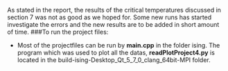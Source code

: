 As stated in the report, the results of the critical temperatures discussed in section 7 was not as good as we hoped for. 
Some new runs has started investigate the errors and the new results are to be added in short amount of time. 
###To run the project files:
* Most of the projectfiles can be run by **main.cpp** in the folder ising. The program which was used to plot all the datas, **readPlotProject4.py** is located in the build-ising-Desktop_Qt_5_7_0_clang_64bit-MPI folder. 
